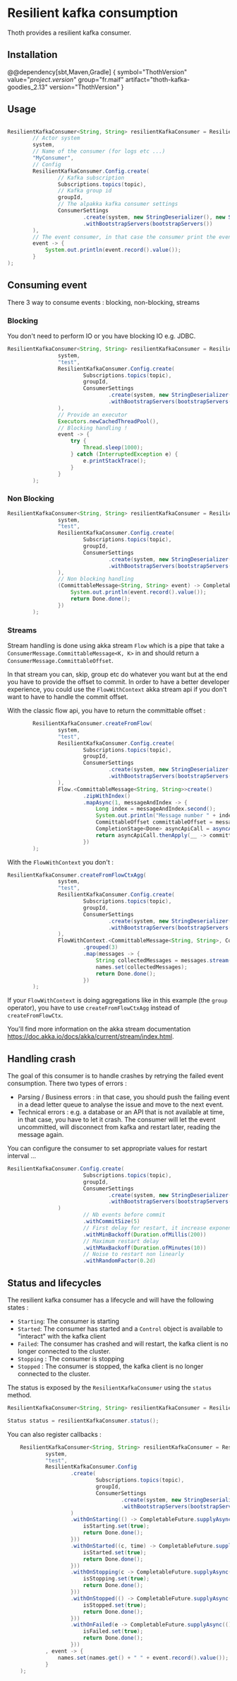 # Resilient kafka consumption 

Thoth provides a resilient kafka consumer. 

## Installation 

@@dependency[sbt,Maven,Gradle] {
    symbol="ThothVersion"
    value="$project.version$"
    group="fr.maif" artifact="thoth-kafka-goodies_2.13" version="ThothVersion"
}

## Usage 

```java

ResilientKafkaConsumer<String, String> resilientKafkaConsumer = ResilientKafkaConsumer.create(
        // Actor system
        system,
        // Name of the consumer (for logs etc ...)
        "MyConsumer",
        // Config 
        ResilientKafkaConsumer.Config.create(
                // Kafka subscription 
                Subscriptions.topics(topic),
                // Kafka group id 
                groupId,
                // The alpakka kafka consumer settings  
                ConsumerSettings
                        .create(system, new StringDeserializer(), new StringDeserializer())
                        .withBootstrapServers(bootstrapServers())
        ),
        // The event consumer, in that case the consumer print the events 
        event -> {
            System.out.println(event.record().value());
        }
);
```

## Consuming event 

There 3 way to consume events : blocking, non-blocking, streams  

### Blocking 

You don't need to perform IO or you have blocking IO e.g. JDBC.  

```java
ResilientKafkaConsumer<String, String> resilientKafkaConsumer = ResilientKafkaConsumer.create(
                system,
                "test",
                ResilientKafkaConsumer.Config.create(
                        Subscriptions.topics(topic),
                        groupId,
                        ConsumerSettings
                                .create(system, new StringDeserializer(), new StringDeserializer())
                                .withBootstrapServers(bootstrapServers())
                ),
                // Provide an executor 
                Executors.newCachedThreadPool(),
                // Blocking handling ! 
                event -> {
                    try {
                        Thread.sleep(1000);
                    } catch (InterruptedException e) {
                        e.printStackTrace();
                    }
                }
        );
```

### Non Blocking 

```java
ResilientKafkaConsumer<String, String> resilientKafkaConsumer = ResilientKafkaConsumer.create(
                system,
                "test",
                ResilientKafkaConsumer.Config.create(
                        Subscriptions.topics(topic),
                        groupId,
                        ConsumerSettings
                                .create(system, new StringDeserializer(), new StringDeserializer())
                                .withBootstrapServers(bootstrapServers())
                ),
                // Non blocking handling 
                (CommittableMessage<String, String> event) -> CompletableFuture.supplyAsync(() -> {
                    System.out.println(event.record().value());
                    return Done.done();
                })
        );
```

### Streams

Stream handling is done using akka stream `Flow` which is a pipe that take a `ConsumerMessage.CommittableMessage<K, K>` in and should return a `ConsumerMessage.CommittableOffset`. 

In that stream you can, skip, group etc do whatever you want but at the end you have to provide the offset to commit. 
In order to have a better developer experience, you could use the `FlowWithContext` akka stream api if you don't want to have to handle the commit offset. 

With the classic flow api, you have to return the committable offset : 

```java
        ResilientKafkaConsumer.createFromFlow(
                system,
                "test",
                ResilientKafkaConsumer.Config.create(
                        Subscriptions.topics(topic),
                        groupId,
                        ConsumerSettings
                                .create(system, new StringDeserializer(), new StringDeserializer())
                                .withBootstrapServers(bootstrapServers())
                ),
                Flow.<CommittableMessage<String, String>>create()
                        .zipWithIndex()
                        .mapAsync(1, messageAndIndex -> {
                            Long index = messageAndIndex.second();
                            System.out.println("Message number " + index);
                            CommittableOffset committableOffset = messageAndIndex.first().committableOffset();
                            CompletionStage<Done> asyncApiCall = asyncApiCall();
                            return asyncApiCall.thenApply(__ -> committableOffset);
                        })
        );
```

With the `FlowWithContext` you don't : 

```java
ResilientKafkaConsumer.createFromFlowCtxAgg(
                system,
                "test",
                ResilientKafkaConsumer.Config.create(
                        Subscriptions.topics(topic),
                        groupId,
                        ConsumerSettings
                                .create(system, new StringDeserializer(), new StringDeserializer())
                                .withBootstrapServers(bootstrapServers())
                ),
                FlowWithContext.<CommittableMessage<String, String>, CommittableOffset>create()
                        .grouped(3)
                        .map(messages -> {
                            String collectedMessages = messages.stream().map(m -> m.record().value()).collect(Collectors.joining(" "));
                            names.set(collectedMessages);
                            return Done.done();
                        })
        );
```

If your `FlowWithContext` is doing aggregations like in this example (the `group` operator), you have to use `createFromFlowCtxAgg` instead of `createFromFlowCtx`.  

You'll find more information on the akka stream documentation https://doc.akka.io/docs/akka/current/stream/index.html. 


## Handling crash 

The goal of this consumer is to handle crashes by retrying the failed event consumption. There two types of errors :

 * Parsing / Business errors : in that case, you should push the failing event in a dead letter queue to analyse the issue and move to the next event.
 * Technical errors : e.g. a database or an API that is not available at time, in that case, you have to let it crash. 
   The consumer will let the event uncommitted, will disconnect from kafka and restart later, reading the message again.  
   
You can configure the consumer to set appropriate values for restart interval ... 

```java 
ResilientKafkaConsumer.Config.create(
                        Subscriptions.topics(topic),
                        groupId,
                        ConsumerSettings
                                .create(system, new StringDeserializer(), new StringDeserializer())
                                .withBootstrapServers(bootstrapServers())
                )
                        // Nb events before commit 
                        .withCommitSize(5)
                        // First delay for restart, it increase exponentially (200ms then 400ms then 800ms then 1600ms ...)                        
                        .withMinBackoff(Duration.ofMillis(200))
                        // Maximum restart delay
                        .withMaxBackoff(Duration.ofMinutes(10))
                        // Noise to restart non linearly 
                        .withRandomFactor(0.2d)
```


## Status and lifecycles 

The resilient kafka consumer has a lifecycle and will have the following states : 

 * `Starting`: The consumer is starting 
 * `Started`: The consumer has started and a `Control` object is available to "interact" with the kafka client   
 * `Failed`: The consumer has crashed and will restart, the kafka client is no longer connected to the cluster. 
 * `Stopping` : The consumer is stopping   
 * `Stopped` : The consumer is stopped, the kafka client is no longer connected to the cluster. 

The status is exposed by the `ResilientKafkaConsumer` using the `status` method. 

```java
ResilientKafkaConsumer<String, String> resilientKafkaConsumer = ResilientKafkaConsumer.create(...);

Status status = resilientKafkaConsumer.status();
``` 


You can also register callbacks : 

```java
    ResilientKafkaConsumer<String, String> resilientKafkaConsumer = ResilientKafkaConsumer.create(
            system,
            "test",
            ResilientKafkaConsumer.Config
                    .create(
                            Subscriptions.topics(topic),
                            groupId,
                            ConsumerSettings
                                    .create(system, new StringDeserializer(), new StringDeserializer())
                                    .withBootstrapServers(bootstrapServers())
                    )
                    .withOnStarting(() -> CompletableFuture.supplyAsync(() -> {
                        isStarting.set(true);
                        return Done.done();
                    }))
                    .withOnStarted((c, time) -> CompletableFuture.supplyAsync(() -> {
                        isStarted.set(true);
                        return Done.done();
                    }))
                    .withOnStopping(c -> CompletableFuture.supplyAsync(() -> {
                        isStopping.set(true);
                        return Done.done();
                    }))
                    .withOnStopped(() -> CompletableFuture.supplyAsync(() -> {
                        isStopped.set(true);
                        return Done.done();
                    }))
                    .withOnFailed(e -> CompletableFuture.supplyAsync(() -> {
                        isFailed.set(true);
                        return Done.done();
                    }))
            , event -> {
                names.set(names.get() + " " + event.record().value());
            }
    );
```